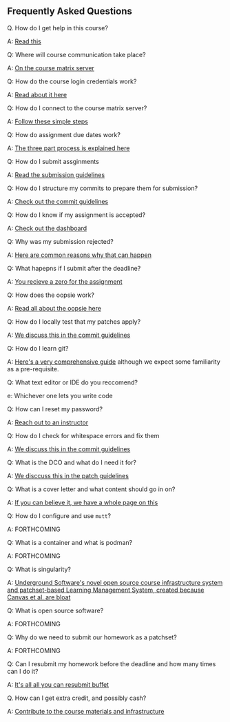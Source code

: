 ## Frequently Asked Questions

Q. How do I get help in this course?

A: [Read this](help.md)

Q: Where will course communication take place?

A: [On the course matrix server](matrix.md)

Q: How do the course login credentials work?

A: [Read about it here](credentials.md)

Q: How do I connect to the course matrix server?

A: [Follow these simple steps](matrix.md)

Q: How do assignment due dates work?

A: [The three part process is explained here](duedates.md)

Q: How do I submit assginments

A: [Read the submission guidelines](submitting.md)

Q: How do I structure my commits to prepare them for submission?

A: [Check out the commit guidelines](commits.md)

Q: How do I know if my assignment is accepted?

A: [Check out the dashboard](dashboard.md)

Q: Why was my submission rejected?

A: [Here are common reasons why that can happen](rejection.md)

Q: What hapepns if I submit after the deadline?

A: [You recieve a zero for the assignment](duedates.md)

Q: How does the oopsie work?

A: [Read all about the oopsie here](oopsie.md)

Q: How do I locally test that my patches apply?

A: [We discuss this in the commit guidelines](commits.md)

Q: How do I learn git?

A: [Here's a very comprehensive guide](https://git-scm.com/book/en/v2) although we expect some familiarity as a pre-requisite.

Q: What text editor or IDE do you reccomend?

e: Whichever one lets you write code

Q: How can I reset my password?

A: [Reach out to an instructor](credentials.md)

Q: How do I check for whitespace errors and fix them

A: [We discuss this in the commit guidelines](commits.md)

Q: What is the DCO and what do I need it for?

A: [We disccuss this in the patch guidelines](patches.md)

Q: What is a cover letter and what content should go in on?

A: [If you can believe it, we have a whole page on this](coverletters.md)

Q: How do I configure and use `mutt`?

A: FORTHCOMING

Q: What is a container and what is podman?

A: FORTHCOMING

Q: What is singularity?

A: [Underground Software's novel open source course infrastructure system and patchset-based Learning Management System, created because Canvas et al. are bloat](https://github.com/underground-software/singularity)

Q: What is open source software?

A: FORTHCOMING

Q: Why do we need to submit our homework as a patchset?

A: FORTHCOMING 

Q: Can I resubmit my homework before the deadline and how many times can I do it?

A: [It's all all you can resubmit buffet](resubmitting.md)

Q. How can I get extra credit, and possibly cash?

A: [Contribute to the course materials and infrastructure](contributing.md)

